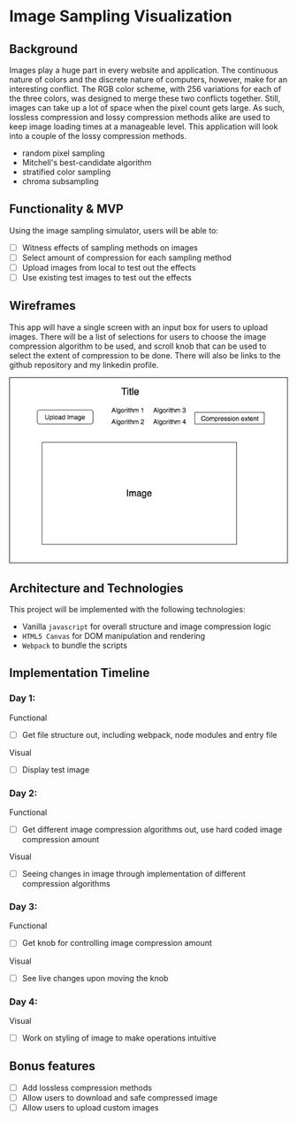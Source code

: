 # Image Sampling Visualization

## Background

Images play a huge part in every website and application. The continuous nature of colors and the discrete nature of computers, however, make for an interesting conflict. The RGB color scheme, with 256 variations for each of the three colors, was designed to merge these two conflicts together. Still, images can take up a lot of space when the pixel count gets large. As such, lossless compression and lossy compression methods alike are used to keep image loading times at a manageable level. This application will look into a couple of the lossy compression methods.
- random pixel sampling
- Mitchell's best-candidate algorithm
- stratified color sampling
- chroma subsampling

## Functionality & MVP

Using the image sampling simulator, users will be able to:

- [ ] Witness effects of sampling methods on images
- [ ] Select amount of compression for each sampling method
- [ ] Upload images from local to test out the effects
- [ ] Use existing test images to test out the effects

## Wireframes

This app will have a single screen with an input box for users to upload images. There will be a list of selections for users to choose the image compression algorithm to be used, and scroll knob that can be used to select the extent of compression to be done. There will also be links to the github repository and my linkedin profile.

![wireframe](./wireframe/main_page.png)

## Architecture and Technologies

This project will be implemented with the following technologies:

- Vanilla `javascript` for overall structure and image compression logic
- `HTML5 Canvas` for DOM manipulation and rendering
- `Webpack` to bundle the scripts

## Implementation Timeline

### Day 1:

Functional
- [ ] Get file structure out, including webpack, node modules and entry file

Visual
- [ ] Display test image

### Day 2:

Functional
- [ ] Get different image compression algorithms out, use hard coded image compression amount

Visual
- [ ] Seeing changes in image through implementation of different compression algorithms

### Day 3:

Functional
- [ ] Get knob for controlling image compression amount

Visual
- [ ] See live changes upon moving the knob

### Day 4:

Visual
- [ ] Work on styling of image to make operations intuitive

## Bonus features

- [ ] Add lossless compression methods
- [ ] Allow users to download and safe compressed image
- [ ] Allow users to upload custom images
